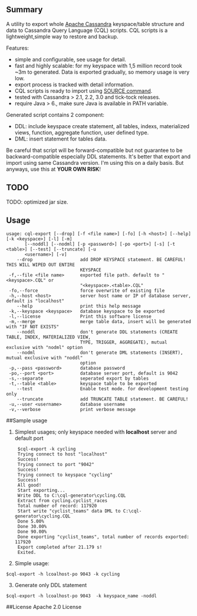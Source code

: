 ## Summary
A utility to export whole [Apache Cassandra](http://cassandra.apache.org/) keyspace/table structure and data to Cassandra Query Language (CQL) scripts. CQL scripts is a lightweight,simple way to restore and backup.

Features:
-  simple and configurable, see usage for detail.
-  fast and highly scalable: for my keyspace with 1,5 million record took ~3m to generated. Data is exported gradually, so memory usage is very low.
-  export process is tracked with detail information.
-  CQL scripts is ready to import using [SOURCE command](http://docs.datastax.com/en/cql/3.3/cql/cql_reference/source_r.html).
-  tested with Cassandra > 2.1, 2.2, 3.0 and tick-tock releases.
-  require Java > 6., make sure Java is available in PATH variable.

Generated script contains 2 component:
- DDL: include keyspace create statement, all tables, indexs, materialized views, function, aggregate function, user defined type.
- DML: insert statement for tables data.

Be careful that script will be forward-compatible but not guarantee to be backward-compatible especially DDL statements. It's better that export and import using same Cassandra version.
I'm using this on a daily basis. But anyways, use this at **YOUR OWN RISK**!

## TODO
TODO: optimized jar size.
## Usage
```
usage: cql-export [--drop] [-f <file name>] [-fo] [-h <host>] [--help] [-k <keyspace>] [-l] [-m]
       [--noddl] [--nodml] [-p <password>] [-po <port>] [-s] [-t <table>] [--test] [--truncate] [-u
       <username>] [-v]
    --drop                  add DROP KEYSPACE statement. BE CAREFUL! THIS WILL WIPED OUT ENTIRE
                            KEYSPACE
 -f,--file <file name>      exported file path. default to "<keyspace>.CQL" or
                            "<keyspace>.<table>.CQL"
 -fo,--force                force overwrite of existing file
 -h,--host <host>           server host name or IP of database server, default is "localhost"
    --help                  print this help message
 -k,--keyspace <keyspace>   database keyspace to be exported
 -l,--license               Print this software license
 -m,--merge                 merge table data, insert will be generated with "IF NOT EXISTS"
    --noddl                 don't generate DDL statements (CREATE TABLE, INDEX, MATERIALIZED VIEW,
                            TYPE, TRIGGER, AGGREGATE), mutual exclusive with "nodml" option
    --nodml                 don't generate DML statements (INSERT), mutual exclusive with "noddl"
                            option
 -p,--pass <password>       database password
 -po,--port <port>          database server port, default is 9042
 -s,--separate              seperated export by tables
 -t,--table <table>         keyspace table to be exported
    --test                  Enable test mode. for development testing only
    --truncate              add TRUNCATE TABLE statement. BE CAREFUL!
 -u,--user <username>       database username
 -v,--verbose               print verbose message
```

##Sample usage

1. Simplest usages; only keyspace needed with **localhost** server and default port

        $cql-export -k cycling
        Trying connect to host "localhost"
        Success!
        Trying connect to port "9042" 
        Success!
        Trying connect to keyspace "cycling"
        Success!
        All good!
        Start exporting...
        Write DDL to C:\cql-generator\cycling.CQL
        Extract from cycling.cyclist_races
        Total number of record: 117920
        Start write "cyclist_teams" data DML to C:\cql-generator\cycling.CQL
        Done 5.00%
        Done 30.00%
        Done 90.00%
        Done exporting "cyclist_teams", total number of records exported: 117920
        Export completed after 21.179 s!
        Exited.

2. Simple usage:
```
$cql-export -h lcoalhost-po 9043 -k cycling
```
3. Generate only DDL statement 
```
$cql-export -h lcoalhost-po 9043  -k keyspace_name -noddl
```
##License
 Apache 2.0 License
